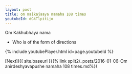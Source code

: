 ```yaml
---
layout: post
title: om naikajaaya namaha 108 times
youtubeId: dGkTlpitLjo
---
```

 
 
Om Kakhubhaya nama 
 
 -  Who is of the form of directions 
 
  
 
  
 
 
 
 
 
 


{% include youtubePlayer.html id=page.youtubeId %}
 
[Next]({{ site.baseurl }}{% link  split2/_posts/2016-01-06-Om anirdeshyavapushe namaha 108 times.md%})
 
